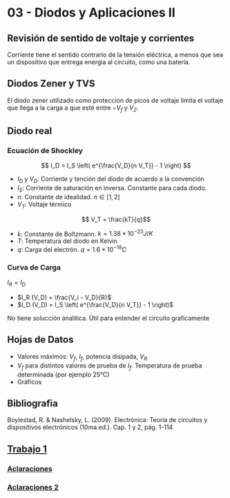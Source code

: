 # 03 - Diodos y Aplicaciones II

## Revisión de sentido de voltaje y corrientes

Corriente tiene el sentido contrario de la tensión eléctrica, a menos que sea un dispositivo que entrega energía al circuito, como una batería.

## Diodos Zener y TVS

El diodo zener utilizado como protección de picos de voltaje limita el voltaje que llega a la carga a que esté entre $-V_f$ y $V_Z$.

## Diodo real

### Ecuación de Shockley

$$ I_D = I_S \left( e^{\frac{V_D}{n V_T}} - 1 \right) $$

- $I_D$ y $V_D$: Corriente y tención del diodo de acuerdo a la convención
- $I_S$: Corriente de saturación en inversa. Constante para cada diodo.
- $n$: Constante de idealidad. $n \in [1,2]$
- $V_T$: Voltaje térmico

$$ V_T = \frac{kT}{q}$$

- $k$: Constante de Boltzmann. $k=1.38 * 10^{-23} J/K$
- $T$: Temperatura del diodo en Kelvin
- $q$: Carga del electrón. $q=1.6*10^{-19} C$

### Curva de Carga

$I_R = I_D$

- $I_R (V_D) = \frac{V_i - V_D}{R}$
- $I_D (V_D) = I_S \left( e^{\frac{V_D}{n V_T}} - 1 \right)$

No tiene solucción analítica. Útil para entender el circuito graficamente

## Hojas de Datos

- Valores máximos: $V_f$, $I_f$, potencia disipada, $V_R$
- $V_f$ para distintos valores de prueba de $I_f$. Temperatura de prueba determinada (por ejemplo 25°C)
- Gráficos

## Bibliografia

Boylestad, R. & Nashelsky, L. (2009). Electrónica: Teoría de circuitos y dispositivos electrónicos (10ma.ed.). Cap. 1 y 2, pág. 1-114

## [Trabajo 1](/teoria/T1.md)

### [Aclaraciones](/teoria/T1.md#aclaraciones-05042023)

### [Aclaraciones 2](/teoria/T1.md#aclaraciones-18042023)